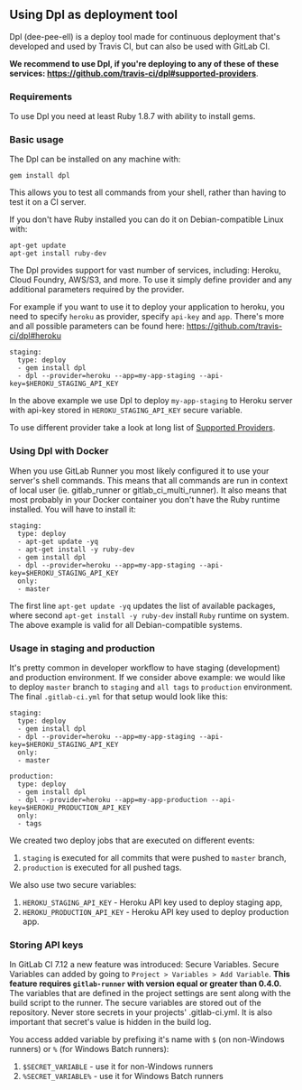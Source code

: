 ## Using Dpl as deployment tool
Dpl (dee-pee-ell) is a deploy tool made for continuous deployment that's developed and used by Travis CI, but can also be used with GitLab CI. 

**We recommend to use Dpl, if you're deploying to any of these of these services: https://github.com/travis-ci/dpl#supported-providers**.

### Requirements
To use Dpl you need at least Ruby 1.8.7 with ability to install gems.

### Basic usage
The Dpl can be installed on any machine with:
```
gem install dpl
```

This allows you to test all commands from your shell, rather than having to test it on a CI server.

If you don't have Ruby installed you can do it on Debian-compatible Linux with:
```
apt-get update
apt-get install ruby-dev
```

The Dpl provides support for vast number of services, including: Heroku, Cloud Foundry, AWS/S3, and more.
To use it simply define provider and any additional parameters required by the provider.

For example if you want to use it to deploy your application to heroku, you need to specify `heroku` as provider, specify `api-key` and `app`.
There's more and all possible parameters can be found here: https://github.com/travis-ci/dpl#heroku

```
staging:
  type: deploy
  - gem install dpl
  - dpl --provider=heroku --app=my-app-staging --api-key=$HEROKU_STAGING_API_KEY
```

In the above example we use Dpl to deploy `my-app-staging` to Heroku server with api-key stored in `HEROKU_STAGING_API_KEY` secure variable.

To use different provider take a look at long list of [Supported Providers](https://github.com/travis-ci/dpl#supported-providers).

### Using Dpl with Docker
When you use GitLab Runner you most likely configured it to use your server's shell commands.
This means that all commands are run in context of local user (ie. gitlab_runner or gitlab_ci_multi_runner).
It also means that most probably in your Docker container you don't have the Ruby runtime installed.
You will have to install it:
```
staging:
  type: deploy
  - apt-get update -yq
  - apt-get install -y ruby-dev
  - gem install dpl
  - dpl --provider=heroku --app=my-app-staging --api-key=$HEROKU_STAGING_API_KEY
  only:
  - master
```

The first line `apt-get update -yq` updates the list of available packages, where second `apt-get install -y ruby-dev` install `Ruby` runtime on system.
The above example is valid for all Debian-compatible systems.

### Usage in staging and production
It's pretty common in developer workflow to have staging (development) and production environment.
If we consider above example: we would like to deploy `master` branch to `staging` and `all tags` to `production` environment.
The final `.gitlab-ci.yml` for that setup would look like this:

```
staging:
  type: deploy
  - gem install dpl
  - dpl --provider=heroku --app=my-app-staging --api-key=$HEROKU_STAGING_API_KEY
  only:
  - master
  
production:
  type: deploy
  - gem install dpl
  - dpl --provider=heroku --app=my-app-production --api-key=$HEROKU_PRODUCTION_API_KEY
  only:
  - tags
```

We created two deploy jobs that are executed on different events:
1. `staging` is executed for all commits that were pushed to `master` branch,
2. `production` is executed for all pushed tags.

We also use two secure variables:
1. `HEROKU_STAGING_API_KEY` - Heroku API key used to deploy staging app,
2. `HEROKU_PRODUCTION_API_KEY` - Heroku API key used to deploy production app.

### Storing API keys
In GitLab CI 7.12 a new feature was introduced: Secure Variables.
Secure Variables can added by going to `Project > Variables > Add Variable`. 
**This feature requires `gitlab-runner` with version equal or greater than 0.4.0.**
The variables that are defined in the project settings are sent along with the build script to the runner.
The secure variables are stored out of the repository. Never store secrets in your projects' .gitlab-ci.yml.
It is also important that secret's value is hidden in the build log.

You access added variable by prefixing it's name with `$` (on non-Windows runners) or `%` (for Windows Batch runners):
1. `$SECRET_VARIABLE` - use it for non-Windows runners
2. `%SECRET_VARIABLE%` - use it for Windows Batch runners
